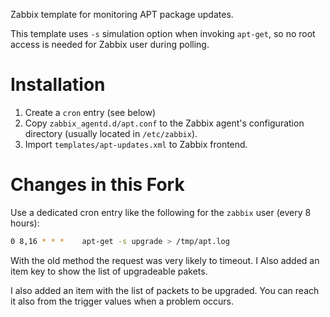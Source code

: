 Zabbix template for monitoring APT package updates.

This template uses `-s` simulation option when invoking `apt-get`, so no root access is needed for Zabbix user during polling.

# Installation
1. Create a `cron` entry (see below)
2. Copy `zabbix_agentd.d/apt.conf` to the Zabbix agent's configuration directory (usually located in `/etc/zabbix`).
3. Import `templates/apt-updates.xml` to Zabbix frontend.

# Changes in this Fork
Use a dedicated cron entry like the following for the `zabbix` user (every 8 hours):

```bash
0 8,16 * * *	apt-get -s upgrade > /tmp/apt.log
```

With the old method the request was very likely to timeout. I Also added an item key to show the list of upgradeable pakets.

I also added an item with the list of packets to be upgraded. You can reach it also from the trigger values when a problem occurs.
